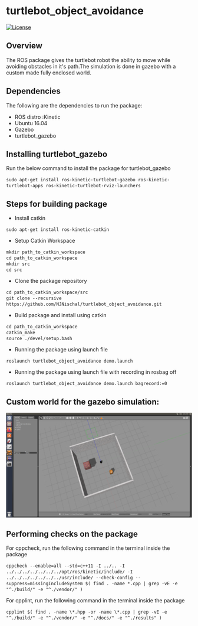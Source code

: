 # turtlebot_object_avoidance
[![License](https://img.shields.io/badge/License-BSD%203--Clause-blue.svg)](https://opensource.org/licenses/BSD-3-Clause)

## Overview
The ROS package gives the turtlebot robot the ability to move while avoiding obstacles in it's path.The simulation is done in gazebo with a custom made fully enclosed world.

## Dependencies

The following are the dependencies to run the package:

* ROS distro :Kinetic
* Ubuntu 16.04
* Gazebo
* turtlebot_gazebo

## Installing turtlebot_gazebo

Run the below command to install the package for turtlebot_gazebo

```
sudo apt-get install ros-kinetic-turtlebot-gazebo ros-kinetic-turtlebot-apps ros-kinetic-turtlebot-rviz-launchers
```

## Steps for building package

* Install catkin
```
sudo apt-get install ros-kinetic-catkin
```
* Setup Catkin Workspace
```
mkdir path_to_catkin_workspace
cd path_to_catkin_workspace
mkdir src
cd src
```
* Clone the package repository
```
cd path_to_catkin_workspace/src
git clone --recursive https://github.com/NJNischal/turtlebot_object_avoidance.git
```
* Build package and install using catkin
```
cd path_to_catkin_workspace
catkin_make
source ./devel/setup.bash
```
* Running the package using launch file
```
roslaunch turtlebot_object_avoidance demo.launch 
```
* Running the package using launch file with recording in rosbag off
```
roslaunch turtlebot_object_avoidance demo.launch bagrecord:=0
```

## Custom world for the gazebo simulation:

</p>
<p align="center">
<img src="/images/Gazebo.png">
</p>
</p>

## Performing checks on the package

For cppcheck, run the following command in the terminal inside the package
```
cppcheck --enable=all --std=c++11 -I ../.. -I ../../../../../../../opt/ros/kinetic/include/ -I ../../../../../../../usr/include/ --check-config --suppress=missingIncludeSystem $( find . -name *.cpp | grep -vE -e "^./build/" -e "^./vendor/" )

```

For cpplint, run the following command in the terminal inside the package
```
cpplint $( find . -name \*.hpp -or -name \*.cpp | grep -vE -e "^./build/" -e "^./vendor/" -e "^./docs/" -e "^./results" )
```
